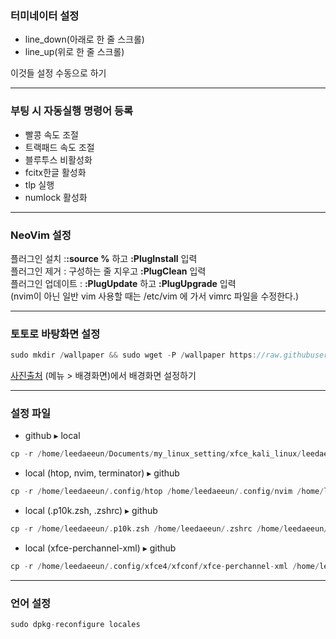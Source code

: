 ### 터미네이터 설정 
* line_down(아래로 한 줄 스크롤)
* line_up(위로 한 줄 스크롤)

이것들 설정 수동으로 하기
***
### 부팅 시 자동실행 명령어 등록

* 빨콩 속도 조절
* 트랙패드 속도 조절
* 블루투스 비활성화
* fcitx한글 활성화
* tlp 실행
* numlock 활성화
***
### NeoVim 설정
플러그인 설치 :**:source %** 하고 **:PlugInstall** 입력  
플러그인 제거 : 구성하는 줄 지우고 **:PlugClean** 입력  
플러그인 업데이트 : **:PlugUpdate** 하고 **:PlugUpgrade** 입력  
(nvim이 아닌 일반 vim 사용할 때는 /etc/vim 에 가서 vimrc 파일을 수정한다.)  
***
### 토토로 바탕화면 설정
```swift
sudo mkdir /wallpaper && sudo wget -P /wallpaper https://raw.githubusercontent.com/2daeeun/my_linux_setting/master/totoro.png
```
[사진출처](https://wallpaperaccess.com/download/totoro-pc-1998829)
(메뉴 > 배경화면)에서 배경화면 설정하기
***
### 설정 파일
* github ▸ local
```swift
cp -r /home/leedaeeun/Documents/my_linux_setting/xfce_kali_linux/leedaeeun /home
```
* local (htop, nvim, terminator) ▸ github
```swift
cp -r /home/leedaeeun/.config/htop /home/leedaeeun/.config/nvim /home/leedaeeun/.config/terminator /home/leedaeeun/Documents/my_linux_setting/xfce_kali_linux/leedaeeun/.config
```
* local (.p10k.zsh, .zshrc) ▸ github
```swift
cp -r /home/leedaeeun/.p10k.zsh /home/leedaeeun/.zshrc /home/leedaeeun/Documents/my_linux_setting/xfce_kali_linux/leedaeeun
```
* local (xfce-perchannel-xml) ▸ github
```swift
cp -r /home/leedaeeun/.config/xfce4/xfconf/xfce-perchannel-xml /home/leedaeeun/Documents/my_linux_setting/xfce_kali_linux/leedaeeun/.config/xfce4/xfconf/
```
***
### 언어 설정
```swift
sudo dpkg-reconfigure locales
```
